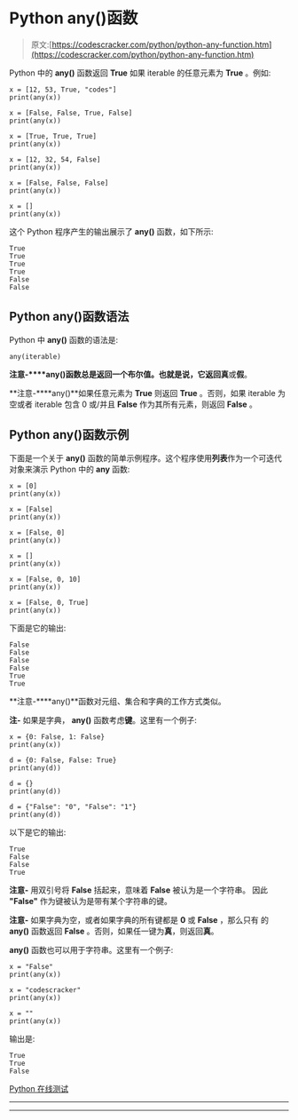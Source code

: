 # Python any()函数

> 原文:[https://codescracker.com/python/python-any-function.htm](https://codescracker.com/python/python-any-function.htm)

Python 中的 **any()** 函数返回 **True** 如果 iterable 的任意元素为 **True** 。例如:

```
x = [12, 53, True, "codes"]
print(any(x))

x = [False, False, True, False]
print(any(x))

x = [True, True, True]
print(any(x))

x = [12, 32, 54, False]
print(any(x))

x = [False, False, False]
print(any(x))

x = []
print(any(x))
```

这个 Python 程序产生的输出展示了 **any()** 函数，如下所示:

```
True
True
True
True
False
False
```

## Python any()函数语法

Python 中 **any()** 函数的语法是:

```
any(iterable)
```

**注意-****any()**函数总是返回一个布尔值。也就是说，它返回**真**或**假**。

**注意-****any()**如果任意元素为 **True** 则返回 **True** 。否则，如果 iterable 为空或者 iterable 包含 0 或/并且 **False** 作为其所有元素，则返回 **False** 。

## Python any()函数示例

下面是一个关于 **any()** 函数的简单示例程序。这个程序使用**列表**作为一个可迭代对象来演示 Python 中的 **any** 函数:

```
x = [0]
print(any(x))

x = [False]
print(any(x))

x = [False, 0]
print(any(x))

x = []
print(any(x))

x = [False, 0, 10]
print(any(x))

x = [False, 0, True]
print(any(x))
```

下面是它的输出:

```
False
False
False
False
True
True
```

**注意-****any()**函数对元组、集合和字典的工作方式类似。

**注-** 如果是字典， **any()** 函数考虑**键**。这里有一个例子:

```
x = {0: False, 1: False}
print(any(x))

d = {0: False, False: True}
print(any(d))

d = {}
print(any(d))

d = {"False": "0", "False": "1"}
print(any(d))
```

以下是它的输出:

```
True
False
False
True
```

**注意-** 用双引号将 **False** 括起来，意味着 **False** 被认为是一个字符串。 因此 **"False"** 作为键被认为是带有某个字符串的键。

**注意-** 如果字典为空，或者如果字典的所有键都是 **0** 或 **False** ，那么只有 的 **any()** 函数返回 **False** 。否则，如果任一键为**真**，则返回**真**。

**any()** 函数也可以用于字符串。这里有一个例子:

```
x = "False"
print(any(x))

x = "codescracker"
print(any(x))

x = ""
print(any(x))
```

输出是:

```
True
True
False
```

[Python 在线测试](/exam/showtest.php?subid=10)

* * *

* * *